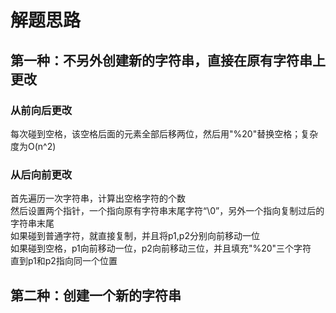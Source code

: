 # 解题思路
## 第一种：不另外创建新的字符串，直接在原有字符串上更改
### 从前向后更改
每次碰到空格，该空格后面的元素全部后移两位，然后用"%20"替换空格；复杂度为O(n^2)
### 从后向前更改
首先遍历一次字符串，计算出空格字符的个数  
然后设置两个指针，一个指向原有字符串末尾字符“\0”，另外一个指向复制过后的字符串末尾  
如果碰到普通字符，就直接复制，并且将p1,p2分别向前移动一位  
如果碰到空格，p1向前移动一位，p2向前移动三位，并且填充"%20"三个字符  
直到p1和p2指向同一个位置

## 第二种：创建一个新的字符串